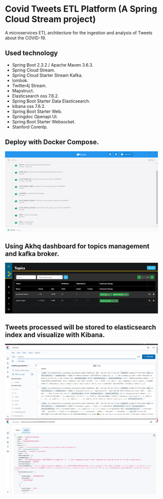 # Covid Tweets ETL Platform (A Spring Cloud Stream project)

A microservices ETL architecture for the ingestion and analysis of Tweets about the COVID-19.

## Used technology

* Spring Boot 2.3.2 / Apache Maven 3.6.3.
* Spring Cloud Stream.
* Spring Cloud Starter Stream Kafka.
* lombok.
* Twitter4j Stream.
* Mapstruct.
* Elasticsearch oss 7.6.2.
* Spring Boot Starter Data Elasticsearch.
* kibana oss 7.6.2.
* Spring Boot Starter Web.
* Springdoc Openapi UI.
* Spring Boot Starter Websocket.
* Stanford Corenlp.


## Deploy with Docker Compose.

<img width="auto" src="./screenshots/platform_containers.PNG" />

## Using Akhq dashboard for topics management and kafka broker.

<img width="auto" src="./screenshots/kafka_topics.PNG" />

## Tweets processed will be stored to elasticsearch index and visualize with Kibana.

<img width="auto" src="./screenshots/tweets_indexed.PNG" />

<img width="auto" src="./screenshots/tweet_processed_kibana.PNG" />




